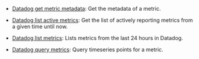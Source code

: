 * [Datadog get metric metadata](https://github.com/unskript/Awesome-CloudOps-Automation/tree/master/Datadog/legos/datadog_get_metric_metadata/README.md): Get the metadata of a metric.

* [Datadog list active metrics](https://github.com/unskript/Awesome-CloudOps-Automation/tree/master/Datadog/legos/datadog_list_active_metrics/README.md): Get the list of actively reporting metrics from a given time until now.

* [Datadog list metrics](https://github.com/unskript/Awesome-CloudOps-Automation/tree/master/Datadog/legos/datadog_list_metrics/README.md): Lists metrics from the last 24 hours in Datadog.

* [Datadog query metrics](https://github.com/unskript/Awesome-CloudOps-Automation/tree/master/Datadog/legos/datadog_query_metrics/README.md): Query timeseries points for a metric.

